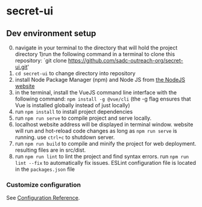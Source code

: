 # secret-ui

## Dev environment setup
0) navigate in your terminal to the directory that will hold the project directory
1)run the following command in a terminal to clone this repository: `git clone https://github.com/sadc-outreach-org/secret-ui.git'
2) `cd secret-ui` to change directory into repository
3) install Node Package Manager (npm) and Node JS from [the NodeJS website](https://nodejs.org/en/)
4) in the terminal, install the VueJS command line interface with the following command: `npm install -g @vue/cli` (the -g flag ensures that Vue is installed globally instead of just locally)
5) run `npm install` to install project dependencies
6) run `npm run serve` to compile project and serve locally.
7) localhost website address will be displayed in terminal window. website will run and hot-reload code changes as long as `npm run serve` is running. use `ctrl+c` to shutdown server.
8) run `npm run build` to compile and minify the project for web deployment. resulting files are in src/dist.
9) run `npm run lint` to lint the project and find syntax errors. run `npm run lint --fix` to automatically fix issues. ESLint configuration file is located in the `packages.json` file



### Customize configuration
See [Configuration Reference](https://cli.vuejs.org/config/).
